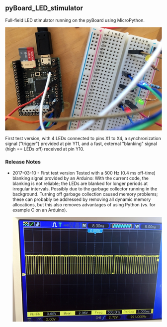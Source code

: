 ## pyBoard_LED_stimulator

Full-field LED stimulator running on the pyBoard using MicroPython.

![](https://github.com/teuler/pyBoard_LED_stimulator/blob/master/pictures/2017-03-11_09_04_15.jpg)

First test version, with 4 LEDs connected to pins X1 to X4, a synchronization signal ("trigger") provided at pin Y11, and a fast, external "blanking" signal (high == LEDs off) received at pin Y10.

### Release Notes

* 2017-03-10 - First test version
  Tested with a 500 Hz (0.4 ms off-time) blanking signal provided by an Arduino: With the current code, the blanking is not reliable;
  the LEDs are blanked for longer periods at irregular intervals. Possibly due to the garbage collector running in the background.
  Turning off garbage collection caused memory problems; these can probably be addressed by removing all dynamic memory allocations, but 
  this also removes advantages of using Python (vs. for example C on an Arduino).
  
  ![](https://github.com/teuler/pyBoard_LED_stimulator/blob/master/pictures/2017-03-11_09_02_55.jpg)

